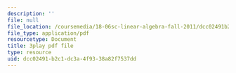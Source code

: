 ```yaml
---
description: ''
file: null
file_location: /coursemedia/18-06sc-linear-algebra-fall-2011/dcc02491b2c1dc3a4f9338a82f7537dd_nHlE7EgJFds.pdf
file_type: application/pdf
resourcetype: Document
title: 3play pdf file
type: resource
uid: dcc02491-b2c1-dc3a-4f93-38a82f7537dd
---
```

